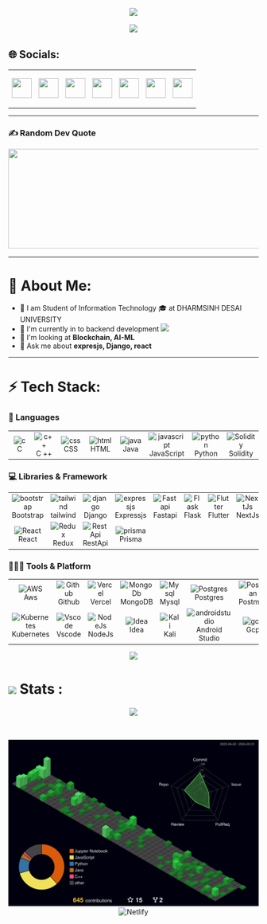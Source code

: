 

<p align="center">
  <a href="https://github.com/DenverCoder1/readme-typing-svg"><img src="https://readme-typing-svg.demolab.com?font=Fira+Code&color=%23C8BE25&size=35&center=true&vCenter=true&width=600&height=100&lines=Hi,+I'm+Mihir+Hadavani++;"></a>
</p>

<div id="header" align="center">
  
<img src="https://user-images.githubusercontent.com/78534043/230702315-61c57f39-ef9b-4e8b-b1ff-d6cbbb64c808.png">
</div>

## 🌐 Socials:
<table align="center">
  <tr>
    <td>
      <a href = "https://facebook.com/mihir2107"><img height="40" width="40" src="https://cdn.simpleicons.org/facebook" /> </a> 
    </td>
    <td>
      <a href = "https://www.instagram.com/_mihirh.21"><img height="40" width="40" src="https://cdn.simpleicons.org/instagram" /></a> 
    </td>
    <td>
      <a href = "https://linkedin.com/in/mihir-hadavani-996263232"><img height="40" width="40" src="https://cdn.simpleicons.org/linkedin" /></a> 
    </td>
    
<td>
  <a href = "https://twitter.com/mihirh21"><img height="40" width="40" src="https://cdn.simpleicons.org/twitter" /></a> 
</td>
    <td>
      
<a href = "https://www.youtube.com/channel/UCjBiyOWjudpNUWcq5n2rCcQ"><img height="40" width="40" src="https://cdn.simpleicons.org/youtube" /></a>
    </td>
     <td>
      <a href = "https://leetcode.com/mihir21/"><img height="40" width="40" src="https://cdn.simpleicons.org/leetcode" /></a> 
    </td>
     <td>
      <a href = "https://monkeytype.com/profile/mihir2004"><img height="40" width="40" src="https://cdn.simpleicons.org/monkeytype" /></a> 
    </td>
    
    
  </tr>
</table>







<hr>

### ✍️ Random Dev Quote
<div align="center">
  
<img height = "200" width = "600" src = "https://quotes-github-readme.vercel.app/api?theme=radical&type=horizontal"/>
</div>

<hr>

# 💫 About Me:

  - 🔭 I am Student of Information Technology 🎓 at DHARMSINH DESAI UNIVERSITY
  - 🌱 I'm currently in to backend development <img src="https://media.giphy.com/media/WUlplcMpOCEmTGBtBW/giphy.gif" width="30">
  - 🤔 I'm looking at **Blockchain, AI-ML**
  - 💬 Ask me about **expresjs, Django, react**

<hr>

# ⚡ Tech Stack:

### 🚀 Languages

<table align="center">
  <tr>
    <td align="center" width="90">
      <img src="https://skillicons.dev/icons?i=c" width="45" height="45" alt="c" title="c" />
      <br>C
    </td>
    <td align="center" width="90">
      <img src="https://techstack-generator.vercel.app/cpp-icon.svg" width="45" height="45" alt="c++" title="c++" />
      <br>C ++
    </td>
    <td align="center" width="90">
      <img src="https://skillicons.dev/icons?i=css" width="45" height="45" alt="css" title="css" />
      <br>CSS
    </td>
    <td align="center" width="90">
      <img src="https://skillicons.dev/icons?i=html" width="45" height="45" alt="html" title="html" />
      <br>HTML
    </td>
<td align="center" width="90">
      <img src="https://techstack-generator.vercel.app/java-icon.svg" width="45" height="45" alt="java" title="java" />
      <br>Java
    </td>
<td align="center" width="90">
      <img src="https://techstack-generator.vercel.app/js-icon.svg" width="45" height="45" alt="javascript" title="javascript" />
      <br>JavaScript
    </td>
    <td align="center" width="90">
      <img src="https://techstack-generator.vercel.app/python-icon.svg" width="45" height="45" alt="python" title="python" />
      <br>Python
    </td>
    <td align="center" width="90">
      <img src="https://skillicons.dev/icons?i=solidity" width="45" height="45" alt="Solidity" title="Solidity" />
      <br>Solidity
    </td>
    
  </tr>
</table>

### 💻 Libraries & Framework
<table align="center">
  <tr>
    <td align="center" width="90">
      <img src="https://skillicons.dev/icons?i=bootstrap" width="45" height="45" alt="bootstrap" title="bootstrap" />
      <br>Bootstrap
    </td>
    <td align="center" width="90">
      <img src="https://skillicons.dev/icons?i=tailwind" width="45" height="45" alt="tailwind" title="tailwind" />
      <br>tailwind
    </td>
    <td align="center" width="90">
      <img src="https://techstack-generator.vercel.app/django-icon.svg" width="45" height="45" alt="django" title="django" />
      <br>Django
    </td>
    <td align="center" width="90">
      <img src="https://skillicons.dev/icons?i=expressjs" width="45" height="45" alt="expressjs" title="expressjs" />
      <br>Expressjs
    </td>
    <td align="center" width="90">
      <img src="https://skillicons.dev/icons?i=fastapi" width="45" height="45" alt="Fastapi" title="fastapi" />
      <br>Fastapi
    </td>
    <td align="center" width="90">
      <img src="https://skillicons.dev/icons?i=flask" width="45" height="45" alt="Flask" title="Flask" />
      <br>Flask
    </td>
    <td align="center" width="90">
      <img src="https://skillicons.dev/icons?i=flutter" width="45" height="45" alt="Flutter" title="Flutter" />
      <br>Flutter
    </td>
    <td align="center" width="90">
      <img src="https://skillicons.dev/icons?i=nextjs" width="45" height="45" alt="NextJs" title="NextJs" />
      <br>NextJs
    </td>
    <td align="center" width="90">
      <img src="https://skillicons.dev/icons?i=nodejs" width="45" height="45" alt="NodeJs" title="NodeJs" />
      <br>NodeJs
    </td>
  </tr>
  <tr>
<td align="center" width="90">
      <img src="https://techstack-generator.vercel.app/react-icon.svg" width="45" height="45" alt="React" title="React" />
      <br>React
    </td>
    <td align="center" width="90">
      <img src="https://techstack-generator.vercel.app/redux-icon.svg" width="45" height="45" alt="Redux" title="Redux" />
      <br>Redux
    </td>
    <td align="center" width="90">
      <img src="https://techstack-generator.vercel.app/restapi-icon.svg" width="45" height="45" alt="RestApi" title="RestApi" />
      <br>RestApi
    </td>
    <td align="center" width="90">
      <img src="https://skillicons.dev/icons?i=prisma" width="45" height="45" alt="prisma" title="prisma" />
      <br>Prisma
    </td>
  </tr>
</table>

### 🧑🏻‍💻 Tools & Platform

<table align="center">
  <tr>
     <td align="center" width="90">
      <img src="https://techstack-generator.vercel.app/aws-icon.svg" width="45" height="45" alt="AWS" title="Aws" />
      <br>Aws
    </td>
     <td align="center" width="90">
      <img src="https://techstack-generator.vercel.app/github-icon.svg" width="45" height="45" alt="Github" title="Github" />
      <br>Github
    </td>
    <td align="center" width="90">
      <img src="https://skillicons.dev/icons?i=vercel" width="45" height="45" alt="Vercel" title="Vercel" />
      <br>Vercel
    </td>
    <td align="center" width="90">
      <img src="https://skillicons.dev/icons?i=mongodb" width="45" height="45" alt="MongoDb" title="MongoDb" />
      <br>MongoDB
    </td>
     <td align="center" width="90">
      <img src="https://techstack-generator.vercel.app/mysql-icon.svg" width="45" height="45" alt="Mysql" title="Mysql" />
      <br>Mysql
    </td>
    <td align="center" width="90">
      <img src="https://skillicons.dev/icons?i=postgres" width="45" height="45" alt="Postgres" title="Postgres" />
      <br>Postgres
    </td>
    <td align="center" width="90">
      <img src="https://skillicons.dev/icons?i=postman" width="45" height="45" alt="Postman" title="Postman" />
      <br>Postman 
    </td>
     <td align="center" width="90">
      <img src="https://techstack-generator.vercel.app/docker-icon.svg" width="45" height="45" alt="Docker" title="Docker" />
      <br>Docker
    </td>
    </tr>
  <tr>
     <td align="center" width="90">
      <img src="https://techstack-generator.vercel.app/kubernetes-icon.svg" width="45" height="45" alt="Kubernetes" title="Kubernetes" />
      <br>Kubernetes
    </td>
    <td align="center" width="90">
      <img src="https://skillicons.dev/icons?i=vscode" width="45" height="45" alt="Vscode" title="Vscode" />
      <br>Vscode
    </td>
    <td align="center" width="90">
      <img src="https://skillicons.dev/icons?i=nodejs" width="45" height="45" alt="NodeJs" title="NodeJs" />
      <br>NodeJs
    </td>
    <td align="center" width="90">
      <img src="https://skillicons.dev/icons?i=idea" width="45" height="45" alt="Idea" title="Idea" />
      <br>Idea
    </td>
    <td align="center" width="90">
      <img src="https://skillicons.dev/icons?i=kali" width="45" height="45" alt="Kali" title="Kali" />
      <br>Kali
    </td>
        <td align="center" width="90">
      <img src="https://skillicons.dev/icons?i=androidstudio" width="45" height="45" alt="androidstudio" title="androidstudio" />
      <br>Android Studio
    </td>
        <td align="center" width="90">
      <img src="https://skillicons.dev/icons?i=gcp" width="45" height="45" alt="gcp" title="gcp" />
      <br>Gcp
    </td>
        <td align="center" width="90">
      <img src="https://techstack-generator.vercel.app/webpack-icon.svg" width="45" height="45" alt="webpack" title="webpack" />
      <br>Webpack
    </td>
    
  </tr>
</table>

<div align="center">
 <img src="https://user-images.githubusercontent.com/73097560/115834477-dbab4500-a447-11eb-908a-139a6edaec5c.gif"> 
<br>
</div>




# <img src="https://media.giphy.com/media/cj87CxfRtrUifF3Ryk/giphy.gif" width="40"> Stats :
<div align="center">



   <a  href="http://www.github.com/mihirh19" align ='center'><img align = "center" src="https://github-readme-streak-stats.herokuapp.com/?user=mihirh19&theme=radical&hide_border=true" /></a> 
 <br><br><br> 
  <div align="center">
<img src="./profile-3d-contrib/profile-night-green.svg" width="600" alt="Netlify" title="Netlify" />
    
<img src="https://holopin.me/mihirh19" width="600" alt="Netlify" title="Netlify" />
</div>

</div>


